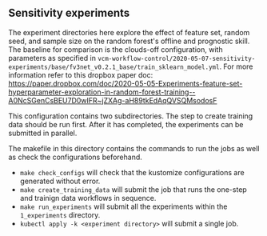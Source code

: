 ## Sensitivity experiments

The experiment directories here explore the effect of feature set, random seed, and sample size on the random forest's offline and prognostic skill. The baseline for comparison is the clouds-off configuration, with parameters as specified in `vcm-workflow-control/2020-05-07-sensitivity-experiments/base/fv3net_v0.2.1_base/train_sklearn_model.yml`. For more information refer to this dropbox paper doc: https://paper.dropbox.com/doc/2020-05-05-Experiments-feature-set-hyperparameter-exploration-in-random-forest-training--A0NcSGenCsBEU7D0wIFR~jZXAg-aH89tkEdAqQVSQMsodosF

This configuration contains two subdirectories. The step to create training data should be run first. After it has completed, the experiments can be submitted in parallel. 

The makefile in this directory contains the commands to run the jobs as well as check the configurations beforehand.
- `make check_configs` will check that the kustomize configurations are generated without error.
- `make create_training_data` will submit the job that runs the one-step and trainign data workflows in sequence.
- `make run_experiments` will submit all the experiments within the `1_experiments` directory.
- `kubectl apply -k <experiment directory>` will submit a single job.

